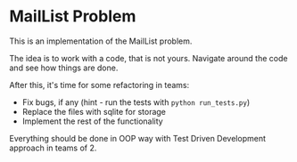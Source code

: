 # MailList Problem

This is an implementation of the MailList problem.

The idea is to work with a code, that is not yours. Navigate around the code and see how things are done.

After this, it's time for some refactoring in teams:

* Fix bugs, if any (hint - run the tests with ```python run_tests.py```)
* Replace the files with sqlite for storage
* Implement the rest of the functionality

Everything should be done in OOP way with Test Driven Development approach in teams of 2.
